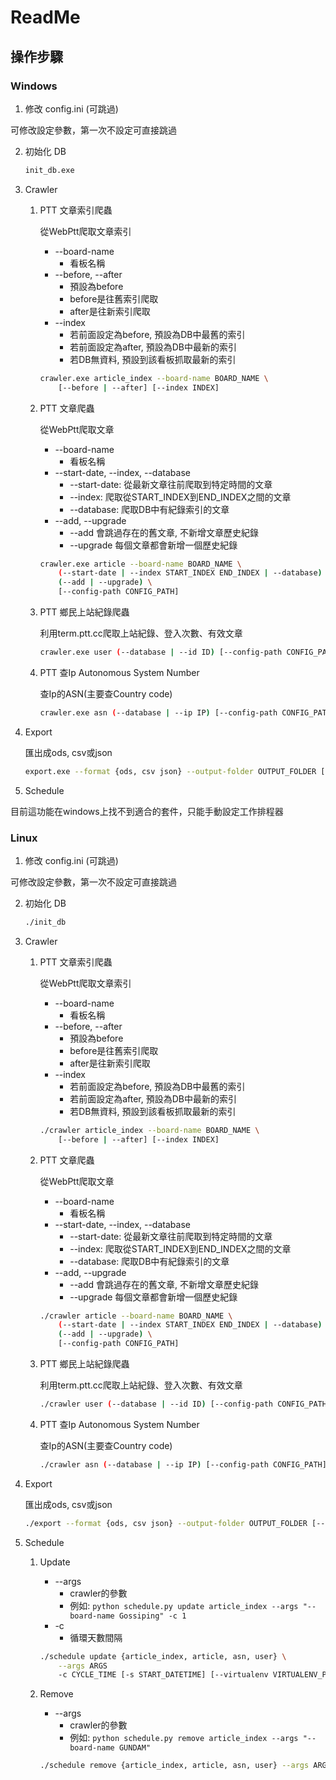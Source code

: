 # ReadMe

## 操作步驟

### Windows

1. 修改 config.ini (可跳過)

可修改設定參數，第一次不設定可直接跳過

2. 初始化 DB

    ```bash
    init_db.exe
    ```

3. Crawler

    1. PTT 文章索引爬蟲

        從WebPtt爬取文章索引

        * --board-name
            - 看板名稱
        * --before, --after
            - 預設為before
            - before是往舊索引爬取
            - after是往新索引爬取
        * --index 
            - 若前面設定為before, 預設為DB中最舊的索引
            - 若前面設定為after, 預設為DB中最新的索引
            - 若DB無資料, 預設到該看板抓取最新的索引

        ```bash
        crawler.exe article_index --board-name BOARD_NAME \
            [--before | --after] [--index INDEX]                 
        ```

    2. PTT 文章爬蟲

        從WebPtt爬取文章

        * --board-name
            - 看板名稱
        * --start-date, --index, --database
            - --start-date: 從最新文章往前爬取到特定時間的文章
            - --index: 爬取從START_INDEX到END_INDEX之間的文章
            - --database: 爬取DB中有紀錄索引的文章
        * --add, --upgrade
            - --add 會跳過存在的舊文章, 不新增文章歷史紀錄
            - --upgrade 每個文章都會新增一個歷史紀錄

        ```bash
        crawler.exe article --board-name BOARD_NAME \
            (--start-date | --index START_INDEX END_INDEX | --database) \
            (--add | --upgrade) \
            [--config-path CONFIG_PATH]
        ```

    3. PTT 鄉民上站紀錄爬蟲

        利用term.ptt.cc爬取上站紀錄、登入次數、有效文章

        ```bash
        crawler.exe user (--database | --id ID) [--config-path CONFIG_PATH]
        ```

    4. PTT 查Ip Autonomous System Number

        查Ip的ASN(主要查Country code)

        ```bash
        crawler.exe asn (--database | --ip IP) [--config-path CONFIG_PATH]
        ```

4. Export

    匯出成ods, csv或json

    ```bash
    export.exe --format {ods, csv json} --output-folder OUTPUT_FOLDER [--output-prefix OUTPUT_PREFIX]
    ```

5. Schedule

目前這功能在windows上找不到適合的套件，只能手動設定工作排程器

### Linux

1. 修改 config.ini (可跳過)

可修改設定參數，第一次不設定可直接跳過

2. 初始化 DB

    ```bash
    ./init_db
    ```

3. Crawler

    1. PTT 文章索引爬蟲

        從WebPtt爬取文章索引

        * --board-name
            - 看板名稱
        * --before, --after
            - 預設為before
            - before是往舊索引爬取
            - after是往新索引爬取
        * --index 
            - 若前面設定為before, 預設為DB中最舊的索引
            - 若前面設定為after, 預設為DB中最新的索引
            - 若DB無資料, 預設到該看板抓取最新的索引

        ```bash
        ./crawler article_index --board-name BOARD_NAME \
            [--before | --after] [--index INDEX]                 
        ```

    2. PTT 文章爬蟲

        從WebPtt爬取文章

        * --board-name
            - 看板名稱
        * --start-date, --index, --database
            - --start-date: 從最新文章往前爬取到特定時間的文章
            - --index: 爬取從START_INDEX到END_INDEX之間的文章
            - --database: 爬取DB中有紀錄索引的文章
        * --add, --upgrade
            - --add 會跳過存在的舊文章, 不新增文章歷史紀錄
            - --upgrade 每個文章都會新增一個歷史紀錄

        ```bash
        ./crawler article --board-name BOARD_NAME \
            (--start-date | --index START_INDEX END_INDEX | --database) \
            (--add | --upgrade) \
            [--config-path CONFIG_PATH]
        ```

    3. PTT 鄉民上站紀錄爬蟲

        利用term.ptt.cc爬取上站紀錄、登入次數、有效文章

        ```bash
        ./crawler user (--database | --id ID) [--config-path CONFIG_PATH]
        ```

    4. PTT 查Ip Autonomous System Number

        查Ip的ASN(主要查Country code)

        ```bash
        ./crawler asn (--database | --ip IP) [--config-path CONFIG_PATH]
        ```

4. Export

    匯出成ods, csv或json

    ```bash
    ./export --format {ods, csv json} --output-folder OUTPUT_FOLDER [--output-prefix OUTPUT_PREFIX]
    ```

5. Schedule

    1. Update

        * --args
            - crawler的參數
            - 例如: `python schedule.py update article_index --args "--board-name Gossiping" -c 1`
        * -c
            * 循環天數間隔

        ```bash
        ./schedule update {article_index, article, asn, user} \
            --args ARGS
            -c CYCLE_TIME [-s START_DATETIME] [--virtualenv VIRTUALENV_PATH]
        ```

    2. Remove

        * --args
            - crawler的參數
            - 例如: `python schedule.py remove article_index --args "--board-name GUNDAM"`

        ```bash
        ./schedule remove {article_index, article, asn, user} --args ARGS
        ```